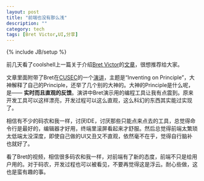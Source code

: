 ```yaml
---
layout: post
title: "前端也没有那么浅"
description: ""
category: tech
tags: [Bret Victor,UI,分享]
---
```

{% include JB/setup %}

前几天看了coolshell上一篇关于介绍[Bret Victor](http://worrydream.com/)的[文章](http://coolshell.cn/articles/6775.html)，很想推荐给大家。

文章里面附带了Bret在[CUSEC](http://cusec.net/)的一个[演讲](http://vimeo.com/36579366)，主题是“Inventing on Principle”，大神解释了自己的Principle，还举了几个别的大神的。大神的Principle是什么呢，是—— __实时而且直观的反馈__。演讲中Bret演示用的编程工具让我有点震到。原来开发工具可以这样漂亮，开发过程可以这么直观，这么科幻的东西其实能过实现了。

相信有不少的码农和我一样，讨厌IDE，讨厌那些只能点来点去的工具，总觉得命令行是最好的，编辑器才好用，终端里滚屏看起来才舒服。然后总觉得前端太繁琐太低端太没深度，即使自己做的UI又丑又不直观，依然毫不在乎，觉得自行脑补也就好了。

看了Bret的视频，相信很多码农和我一样，对前端有了新的态度，前端不只是给用户用的。对于码农，开发过程也可以被看见，不要再觉得这是浮云。耐心些做，这也是蛮有趣的事。
